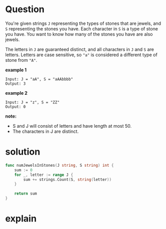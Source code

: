 # Question
You're given strings `J` representing the types of stones that are jewels, and `S` representing the stones you have.  Each character in `S` is a type of stone you have.  You want to know how many of the stones you have are also jewels.

The letters in `J` are guaranteed distinct, and all characters in `J` and `S` are letters. Letters are case sensitive, so `"a"` is considered a different type of stone from `"A"`.  

**example 1**
```
Input: J = "aA", S = "aAAbbbb"
Output: 3
```
**example 2**
```
Input: J = "z", S = "ZZ"
Output: 0
```
**note:**
* S and J will consist of letters and have length at most 50.
* The characters in J are distinct.
# solution
```go
func numJewelsInStones(J string, S string) int {
    sum := 0
    for _, letter := range J {
        sum += strings.Count(S, string(letter))
    }
    
    return sum
}
```
# explain
